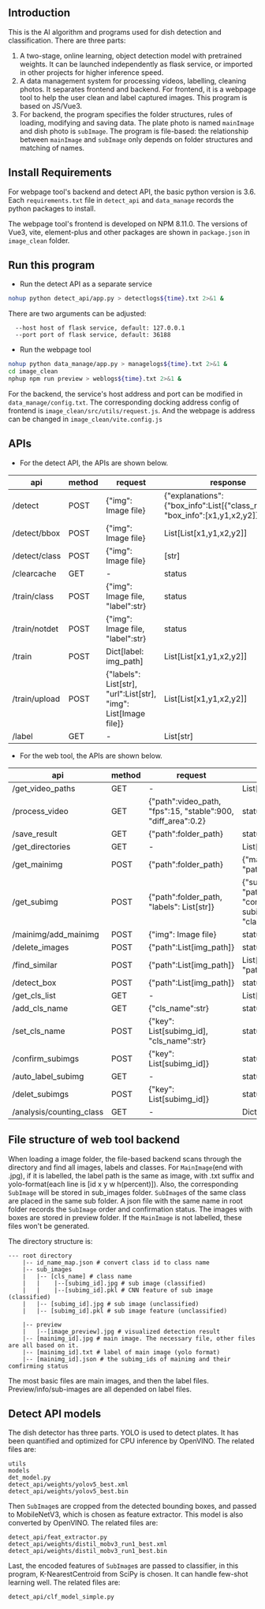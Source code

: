 ## Introduction
This is the AI algorithm and programs used for dish detection and classification. There are three parts:
1. A two-stage, online learning, object detection model with pretrained weights. It can be launched independently as flask service, or imported in other projects for higher inference speed.
2. A data management system for processing videos, labelling, cleaning photos. It separates frontend and backend. For frontend, it is a webpage tool to help the user clean and label captured images. This program is based on JS/Vue3.
3. For backend, the program specifies the folder structures, rules of loading, modifying and saving data. The plate photo is named `mainImage` and dish photo is `subImage`. The program is file-based: the relationship between `mainImage` and `subImage` only depends on folder structures and matching of names.

## Install Requirements
For webpage tool's backend and detect API, the basic python version is 3.6. Each `requirements.txt` file in `detect_api` and `data_manage` records the python packages to install.

The webpage tool's frontend is developed on NPM 8.11.0. The versions of Vue3, vite, element-plus and other packages are shown in `package.json` in `image_clean` folder.

## Run this program
- Run the detect API as a separate service 
``` bash
nohup python detect_api/app.py > detectlogs${time}.txt 2>&1 &
```
There are two arguments can be adjusted:
```
  --host host of flask service, default: 127.0.0.1
  --port port of flask service, default: 36188
```

-  Run the webpage tool
``` bash
nohup python data_manage/app.py > managelogs${time}.txt 2>&1 &
cd image_clean
nphup npm run preview > weblogs${time}.txt 2>&1 &
```
For the backend, the service's host address and port can be modified in `data_manage/config.txt`. The corresponding docking address config of frontend is `image_clean/src/utils/request.js`. And the webpage is address can be changed in `image_clean/vite.config.js`

## APIs
- For the detect API, the APIs are shown below.

|api|method|request|response|note|
|-|-|-|-|-|
|/detect|POST|{"img": Image file}|{"explanations":{"box_info":List[{"class_name":str, "box_info":[x1,y1,x2,y2]}]}}|
|/detect/bbox|POST|{"img": Image file}|List[List[x1,y1,x2,y2]]|
|/detect/class|POST|{"img": Image file}|[str]
|/clearcache|GET|-|status|
|/train/class|POST|{"img": Image file, "label":str}|status|deprecated
|/train/notdet|POST|{"img": Image file, "label":str}|status|deprecated
|/train|POST|Dict[label: img_path]|List[List[x1,y1,x2,y2]]|deprecated
|/train/upload|POST|{"labels": List[str], "url":List[str], "img": List[Image file]}|List[List[x1,y1,x2,y2]]|
|/label|GET|-|List[str]|

- For the web tool, the APIs are shown below.

|api|method|request|response|note|
|-|-|-|-|-|
|/get_video_paths|GET|-|List[video_path]|
|/process_video|GET|{"path":video_path, "fps":15, "stable":900, "diff_area":0.2}|status|
|/save_result|GET|{"path":folder_path}|status|deprecated|
|/get_directories|GET|-|List[folder_path]|
|/get_mainimg|POST|{"path":folder_path}|{"mainimg":List[{"key":mainimg_id, "path":img_path}]}|
|/get_subimg|POST|{"path":folder_path, "labels": List[str]}|{"subimg":List[{"key": subimg_id, "path": img_path, "class": str}], "confirmed":List[{"key": subimg_id, "path": img_path, "class": str}]}|
|/mainimg/add_mainimg|POST|{"img": Image file}|status|
|/delete_images|POST|{"path":List[img_path]}|status|
|/find_similar|POST|{"path":List[img_path]}|List[{"key":mainimg_id, "path":img_path}]|
|/detect_box|POST|{"path":List[img_path]}|status|
|/get_cls_list|GET|-|List[name_str]|
|/add_cls_name|GET|{"cls_name":str}|status|
|/set_cls_name|POST|{"key": List[subimg_id], "cls_name":str}|status|
|/confirm_subimgs|POST|{"key": List[subimg_id]}|status|
|/auto_label_subimg|GET|-|status|
|/delet_subimgs|POST|{"key": List[subimg_id]}|status|
|/analysis/counting_class|GET|-|Dict[cls_name: sample_num]|



## File structure of web tool backend

When loading a image folder, the file-based backend scans through the directory and find all images, labels and classes. For `MainImage`(end with .jpg), if it is labelled, the label path is the same as image, with .txt suffix and yolo-format(each line is [id x y w h(percent)]). Also, the corresponding `SubImage` will be stored in sub_images folder. `SubImage`s of the same class are placed in the same sub folder. A json file with the same name in root folder records the `SubImage` order and confirmation status. The images with boxes are stored in preview folder. If the `MainImage` is not labelled, these files won't be generated.

The directory structure is:

```
--- root directory
    |-- id_name_map.json # convert class id to class name
    |-- sub_images
    |   |-- [cls_name] # class name
    |   |    |--[subimg_id].jpg # sub image (classified)
    |   |    |--[subimg_id].pkl # CNN feature of sub image (classified)
    |   |-- [subimg_id].jpg # sub image (unclassified)
    |   |-- [subimg_id].pkl # sub image feature (unclassified)

    |-- preview
    |   |--[image_preview].jpg # visualized detection result
    |-- [mainimg_id].jpg # main image. The necessary file, other files are all based on it.
    |-- [mainimg_id].txt # label of main image (yolo format)
    |-- [mainimg_id].json # the subimg_ids of mainimg and their comfirming status

```
The most basic files are main images, and then the label files.
Preview/info/sub-images are all depended on label files.

## Detect API models
The dish detector has three parts. YOLO is used to detect plates. It has been quantified and optimized for CPU inference by OpenVINO. The related files are:
```
utils
models
det_model.py
detect_api/weights/yolov5_best.xml
detect_api/weights/yolov5_best.bin
```
Then `SubImage`s are cropped from the detected bounding boxes, and passed to MobileNetV3, which is chosen as feature extractor. This model is also converted by OpenVINO. The related files are:
```
detect_api/feat_extractor.py
detect_api/weights/distil_mobv3_run1_best.xml
detect_api/weights/distil_mobv3_run1_best.bin
```

Last, the encoded features of `SubImage`s are passed to classifier, in this program, K-NearestCentroid from SciPy is chosen. It can handle few-shot learning well. The related files are:
```
detect_api/clf_model_simple.py
```